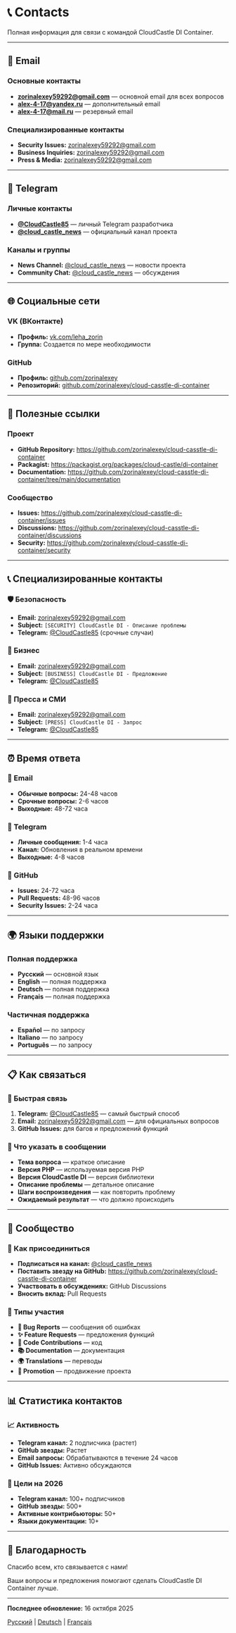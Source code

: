 # 📞 Contacts

Полная информация для связи с командой CloudCastle DI Container.

---

## 📧 Email

### Основные контакты
- **zorinalexey59292@gmail.com** — основной email для всех вопросов
- **alex-4-17@yandex.ru** — дополнительный email
- **alex-4-17@mail.ru** — резервный email

### Специализированные контакты
- **Security Issues:** zorinalexey59292@gmail.com
- **Business Inquiries:** zorinalexey59292@gmail.com
- **Press & Media:** zorinalexey59292@gmail.com

---

## 💬 Telegram

### Личные контакты
- **[@CloudCastle85](https://t.me/CloudCastle85)** — личный Telegram разработчика
- **[@cloud_castle_news](https://t.me/cloud_castle_news)** — официальный канал проекта

### Каналы и группы
- **News Channel:** [@cloud_castle_news](https://t.me/cloud_castle_news) — новости проекта
- **Community Chat:** [@cloud_castle_news](https://t.me/cloud_castle_news) — обсуждения

---

## 🌐 Социальные сети

### VK (ВКонтакте)
- **Профиль:** [vk.com/leha_zorin](https://vk.com/leha_zorin)
- **Группа:** Создается по мере необходимости

### GitHub
- **Профиль:** [github.com/zorinalexey](https://github.com/zorinalexey)
- **Репозиторий:** [github.com/zorinalexey/cloud-casstle-di-container](https://github.com/zorinalexey/cloud-casstle-di-container)

---

## 🔗 Полезные ссылки

### Проект
- **GitHub Repository:** https://github.com/zorinalexey/cloud-casstle-di-container
- **Packagist:** https://packagist.org/packages/cloud-castle/di-container
- **Documentation:** https://github.com/zorinalexey/cloud-casstle-di-container/tree/main/documentation

### Сообщество
- **Issues:** https://github.com/zorinalexey/cloud-casstle-di-container/issues
- **Discussions:** https://github.com/zorinalexey/cloud-casstle-di-container/discussions
- **Security:** https://github.com/zorinalexey/cloud-casstle-di-container/security

---

## 📞 Специализированные контакты

### 🛡️ Безопасность
- **Email:** zorinalexey59292@gmail.com
- **Subject:** `[SECURITY] CloudCastle DI - Описание проблемы`
- **Telegram:** [@CloudCastle85](https://t.me/CloudCastle85) (срочные случаи)

### 💼 Бизнес
- **Email:** zorinalexey59292@gmail.com
- **Subject:** `[BUSINESS] CloudCastle DI - Предложение`
- **Telegram:** [@CloudCastle85](https://t.me/CloudCastle85)

### 📰 Пресса и СМИ
- **Email:** zorinalexey59292@gmail.com
- **Subject:** `[PRESS] CloudCastle DI - Запрос`
- **Telegram:** [@CloudCastle85](https://t.me/CloudCastle85)

---

## ⏰ Время ответа

### 📧 Email
- **Обычные вопросы:** 24-48 часов
- **Срочные вопросы:** 2-6 часов
- **Выходные:** 48-72 часа

### 💬 Telegram
- **Личные сообщения:** 1-4 часа
- **Канал:** Обновления в реальном времени
- **Выходные:** 4-8 часов

### 🐙 GitHub
- **Issues:** 24-72 часа
- **Pull Requests:** 48-96 часов
- **Security Issues:** 2-24 часа

---

## 🌍 Языки поддержки

### Полная поддержка
- **Русский** — основной язык
- **English** — полная поддержка
- **Deutsch** — полная поддержка
- **Français** — полная поддержка

### Частичная поддержка
- **Español** — по запросу
- **Italiano** — по запросу
- **Português** — по запросу

---

## 📋 Как связаться

### 🚀 Быстрая связь
1. **Telegram:** [@CloudCastle85](https://t.me/CloudCastle85) — самый быстрый способ
2. **Email:** zorinalexey59292@gmail.com — для официальных вопросов
3. **GitHub Issues:** для багов и предложений функций

### 📝 Что указать в сообщении
- **Тема вопроса** — краткое описание
- **Версия PHP** — используемая версия PHP
- **Версия CloudCastle DI** — версия библиотеки
- **Описание проблемы** — детальное описание
- **Шаги воспроизведения** — как повторить проблему
- **Ожидаемый результат** — что должно происходить

---

## 🤝 Сообщество

### 👥 Как присоединиться
- **Подписаться на канал:** [@cloud_castle_news](https://t.me/cloud_castle_news)
- **Поставить звезду на GitHub:** https://github.com/zorinalexey/cloud-casstle-di-container
- **Участвовать в обсуждениях:** GitHub Discussions
- **Вносить вклад:** Pull Requests

### 🎯 Типы участия
- **🐛 Bug Reports** — сообщения об ошибках
- **✨ Feature Requests** — предложения функций
- **🔧 Code Contributions** — код
- **📚 Documentation** — документация
- **🌍 Translations** — переводы
- **📢 Promotion** — продвижение проекта

---

## 📊 Статистика контактов

### 📈 Активность
- **Telegram канал:** 2 подписчика (растет)
- **GitHub звезды:** Растет
- **Email запросы:** Обрабатываются в течение 24 часов
- **GitHub Issues:** Активно обсуждаются

### 🎯 Цели на 2026
- **Telegram канал:** 100+ подписчиков
- **GitHub звезды:** 500+
- **Активные контрибьюторы:** 50+
- **Языки документации:** 10+

---

## 🙏 Благодарность

Спасибо всем, кто связывается с нами!

Ваши вопросы и предложения помогают сделать CloudCastle DI Container лучше.

---

**Последнее обновление:** 16 октября 2025

[Русский](../../CONTACTS.md) | [Deutsch](../de/CONTACTS.md) | [Français](../fr/CONTACTS.md)

